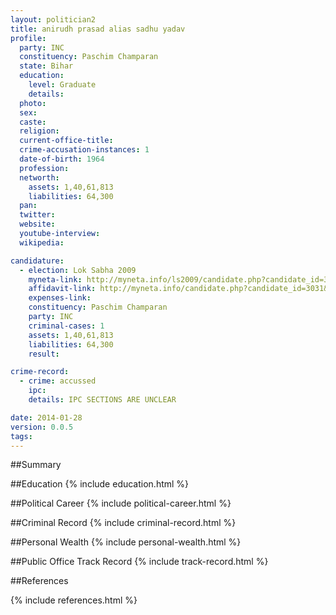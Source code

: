 ```yaml
---
layout: politician2
title: anirudh prasad alias sadhu yadav
profile: 
  party: INC
  constituency: Paschim Champaran
  state: Bihar
  education: 
    level: Graduate
    details: 
  photo: 
  sex: 
  caste: 
  religion: 
  current-office-title: 
  crime-accusation-instances: 1
  date-of-birth: 1964
  profession: 
  networth: 
    assets: 1,40,61,813
    liabilities: 64,300
  pan: 
  twitter: 
  website: 
  youtube-interview: 
  wikipedia: 

candidature: 
  - election: Lok Sabha 2009
    myneta-link: http://myneta.info/ls2009/candidate.php?candidate_id=3031
    affidavit-link: http://myneta.info/candidate.php?candidate_id=3031&scan=original
    expenses-link: 
    constituency: Paschim Champaran 
    party: INC
    criminal-cases: 1
    assets: 1,40,61,813
    liabilities: 64,300
    result:  

crime-record: 
  - crime: accussed
    ipc: 
    details: IPC SECTIONS ARE UNCLEAR 

date: 2014-01-28
version: 0.0.5
tags: 
---
```

##Summary


##Education
{% include education.html %}


##Political Career
{% include political-career.html %}


##Criminal Record
{% include criminal-record.html %}


##Personal Wealth
{% include personal-wealth.html %}


##Public Office Track Record
{% include track-record.html %}


##References


{% include references.html %}